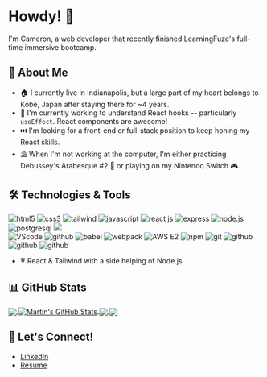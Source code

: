 # Howdy! 👋

I'm Cameron, a web developer that recently finished LearningFuze's full-time immersive bootcamp. 

##  💬 About Me

- 🏠  I currently live in Indianapolis, but a large part of my heart belongs to Kobe, Japan after staying there for ~4 years. 
- 🧠  I'm currently working to understand React hooks -- particularly `useEffect`. React components are awesome!
- ⏭️  I'm looking for a front-end or full-stack position to keep honing my React skills.
- ⛱️  When I'm not working at the computer, I'm either practicing Debussey's Arabesque #2 🎹 or playing on my Nintendo Switch 🎮. 

## 🛠️ Technologies & Tools 

<div class="tech" align=left>
  <img src="https://img.shields.io/badge/-HTML5-red?logo=html5&logoColor=white" alt="html5"/>
  <img src="https://img.shields.io/badge/-CSS3-blue?logo=css3&logoColor=white" alt="css3"/>
  <img src="https://img.shields.io/badge/-Tailwind-6440CE?logo=tailwindcss&logoColor=white" alt="tailwind"/>
  <img src="https://img.shields.io/badge/-JavaScript-444?logo=javascript&logoColor=yellow" alt="javascript"/>
  <img src="https://img.shields.io/badge/-React-3c4156?logo=react&logoColor=61DAFB" alt="react js"/>
  <img src="https://img.shields.io/badge/-EXPRESS-000?logo=express&logoColor=white" alt="express"/>
  <img src="https://img.shields.io/badge/-NODEJS-339933?logo=node.js&logoColor=white" alt="node.js"/>
  <img src="https://img.shields.io/badge/-PostgreSQL-396EA3?logo=postgresql&logoColor=white" alt="postgresql"/>
  <img src="https://img.shields.io/badge/-d3-orange?logo=d3.js&logoColor=white" />
  
  <br>
  
  <img src="https://img.shields.io/badge/-VSCode-007ACC?logo=visualstudiocode&logoColor=white" alt="VScode"/>
  <img src="https://img.shields.io/badge/-Figma-000?logo=figma&logoColor=white" alt="github"/>
  <img src="https://img.shields.io/badge/-Babel-444?logo=babel&logoColor=yellow" alt="babel"/>
  <img src="https://img.shields.io/badge/-Webpack-2B3A42?logo=webpack&logoColor=8DD6F9" alt="webpack"/>
  <img src="https://img.shields.io/badge/-AWS E2-000?logo=amazonaws&logoColor=DD8A2D" alt="AWS E2"/>
  <img src="https://img.shields.io/badge/-npm-BC432B?logo=npm&logoColor=white" alt="npm"/>
  <img src="https://img.shields.io/badge/-Git-F05032?logo=git&logoColor=white" alt="git"/>
  <img src="https://img.shields.io/badge/-GitHub-000?logo=github&logoColor=white" alt="github"/>
  <img src="https://img.shields.io/badge/-Docker-blue?logo=docker&logoColor=white" alt="github"/>
  <img src="https://img.shields.io/badge/-Ubuntu-purple?logo=ubuntu&logoColor=white" alt="github"/>
</div>

- 💗 React & Tailwind with a side helping of Node.js

## 📊 GitHub Stats 

<a href="https://github.com/cam-peck">
  <img align="center" src="https://github-readme-stats-sigma-five.vercel.app/api/top-langs/?username=cam-peck&hide=python&title_color=ffffff&text_color=c9cacc&icon_color=2bbc8a&bg_color=1d1f21&langs_count=3" />
</a>

<a href="https://github.com/cam-peck">
  <img align="center" src="https://github-readme-stats-sigma-five.vercel.app/api?username=cam-peck&show_icons=true&line_height=27&count_private=true&title_color=ffffff&text_color=c9cacc&icon_color=2bbc8a&bg_color=1d1f21" alt="Martin's GitHub Stats" />
</a>

<a href="https://github.com/cam-peck/acnh-tracker">
  <img align="center" src="https://github-readme-stats-sigma-five.vercel.app/api/pin/?username=cam-peck&repo=acnh-tracker&title_color=ffffff&text_color=c9cacc&icon_color=2bbc8a&bg_color=1d1f21" />
</a>


<a href="https://github.com/cam-peck/final-project">
  <img align="center" src="https://github-readme-stats-sigma-five.vercel.app/api/pin/?username=cam-peck&repo=final-project&title_color=ffffff&text_color=c9cacc&icon_color=2bbc8a&bg_color=1d1f21" />
</a>    

## 🔗 Let's Connect! 

- <a href="https://www.linkedin.com/in/cameronjpeck">LinkedIn</a>
- <a href="https://www.linkedin.com/in/cameronjpeck/overlay/1635504958041/single-media-viewer">Resume</a>

<!---
cam-peck/cam-peck is a ✨ special ✨ repository because its `README.md` (this file) appears on your GitHub profile.
You can click the Preview link to take a look at your changes.
--->
